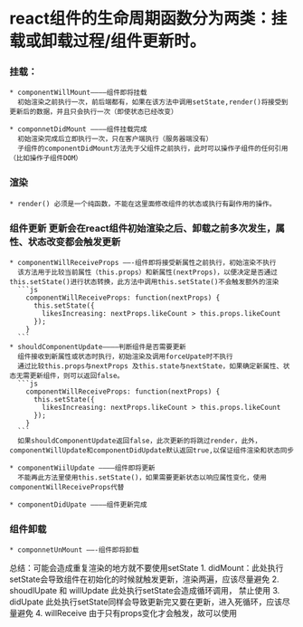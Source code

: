 # react组件的生命周期函数分为两类：挂载或卸载过程/组件更新时。

### 挂载：
    * componentWillMount————组件即将挂载
      初始渲染之前执行一次，前后端都有，如果在该方法中调用setState,render()将接受到更新后的数据，并且只会执行一次（即使状态已经改变）
      
    * componnetDidMount ————组件挂载完成
      初始渲染完成后立即执行一次，只在客户端执行（服务器端没有）
      子组件的componentDidMount方法先于父组件之前执行，此时可以操作子组件的任何引用（比如操作子组件DOM）
### 渲染
    * render() 必须是一个纯函数，不能在这里面修改组件的状态或执行有副作用的操作。

### 组件更新 更新会在react组件初始渲染之后、卸载之前多次发生，属性、状态改变都会触发更新
    * componentWillReceiveProps ——-组件即将接受新属性之前执行，初始渲染不执行
      该方法用于比较当前属性（this.props）和新属性(nextProps)，以便决定是否通过this.setState()进行状态转换，此方法中调用this.setState()不会触发额外的渲染
      ```js
        componentWillReceiveProps: function(nextProps) {
          this.setState({
            likesIncreasing: nextProps.likeCount > this.props.likeCount
          });
        }
      ```
    * shouldComponentUpdate————判断组件是否需要更新
      组件接收到新属性或状态时执行，初始渲染及调用forceUpate时不执行
      通过比较this.props与nextProps 及this.state与nextState，如果确定新属性、状态无需更新组件，则可以返回false。
      ```js
        componentWillReceiveProps: function(nextProps) {
          this.setState({
            likesIncreasing: nextProps.likeCount > this.props.likeCount
          });
        }
      ```
      如果shouldComponentUpdate返回false，此次更新的将跳过render，此外，componentWillUpdate和componentDidUpdate默认返回true,以保证组件渲染和状态同步
    
    * componentWiilUpdate ————组件即将更新
      不能再此方法里使用this.setState()，如果需要更新状态以响应属性变化，使用componentWillReceiveProps代替
    
    * componentDidUpate ————组件更新完成

### 组件卸载
    * componnetUnMount ——-组件即将卸载
    
 总结：可能会造成重复渲染的地方就不要使用setState
     1. didMount：此处执行setState会导致组件在初始化的时候就触发更新，渲染两遍，应该尽量避免
     2. shoudlUpate 和 willUpdate 此处执行setState会造成循环调用， 禁止使用
     3. didUpate 此处执行setState同样会导致更新完又要在更新，进入死循环，应该尽量避免
     4. willReceive 由于只有props变化才会触发，故可以使用

